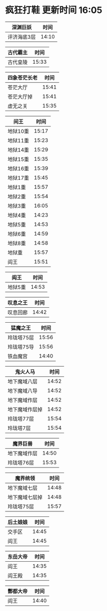 # 疯狂打鞋 更新时间 16:05

| 深渊巨妖   | 时间    |
|--------|-------|
| 评济海底3层 | 14:10 |

| 古代霸主   | 时间    |
|--------|-------|
| 古代皇陵 | 15:33 |

| 四象苍茫长老   | 时间    |
|--------|-------|
| 苍茫大厅 | 15:41 |
| 苍茫大厅掉 | 15:41 |
| 虚无之关 | 15:35 |

| 间王   | 时间    |
|--------|-------|
| 地狱10重 | 15:17 |
| 地狱11重 | 15:23 |
| 地狱14重 | 15:29 |
| 地狱15重 | 15:35 |
| 地狱16重 | 15:39 |
| 地狱17重 | 15:45 |
| 地狱1重 | 15:57 |
| 地狱2重 | 15:54 |
| 地狱3重 | 16:05 |
| 地狱4重 | 14:23 |
| 地狱5重 | 14:53 |
| 地狱6重 | 14:59 |
| 地狱8重 | 14:58 |
| 地狱重 | 15:57 |
| 阎王 | 15:51 |

| 阎王   | 时间    |
|--------|-------|
| 地狱5重 | 14:53 |

| 叹息之王   | 时间    |
|--------|-------|
| 叹息回廊 | 14:42 |

| 猛魔之王   | 时间    |
|--------|-------|
| 玲珑塔75层 | 15:56 |
| 玲珑塔75导 | 15:56 |
| 铁血魔宫 | 14:40 |

| 鬼火人马   | 时间    |
|--------|-------|
| 地下魔域八层 | 14:52 |
| 地下魔域八导 | 14:52 |
| 地下魔域作层 | 14:52 |
| 地下魔域作层掉 | 14:52 |
| 玲珑塔77层 | 15:54 |
| 玲珑塔7层 | 15:54 |

| 魔界巨兽   | 时间    |
|--------|-------|
| 地下魔域作层 | 14:50 |
| 玲珑塔76层 | 15:53 |

| 魔界统领   | 时间    |
|--------|-------|
| 地下魔域七层 | 14:48 |
| 地下魔域七层掉 | 14:48 |
| 玲珑塔75层 | 15:57 |

| 后土娘娘   | 时间    |
|--------|-------|
| 交手区 | 14:45 |
| 阎王 | 14:45 |

| 东岳大帝   | 时间    |
|--------|-------|
| 阎王 | 14:35 |
| 阎王殿 | 14:35 |

| 酆都大帝   | 时间    |
|--------|-------|
| 阎王 | 14:40 |